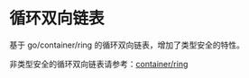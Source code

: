 # 循环双向链表

基于 go/container/ring 的循环双向链表，增加了类型安全的特性。

非类型安全的循环双向链表请参考：[container/ring](https://golang.org/pkg/container/ring/)